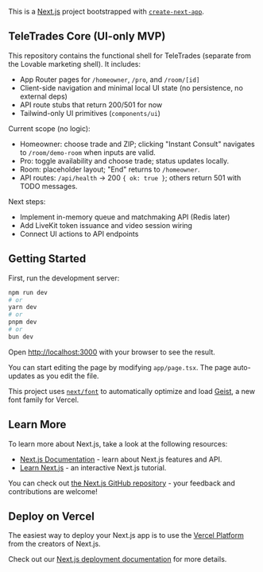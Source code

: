 This is a [Next.js](https://nextjs.org) project bootstrapped with [`create-next-app`](https://nextjs.org/docs/app/api-reference/cli/create-next-app).

## TeleTrades Core (UI-only MVP)

This repository contains the functional shell for TeleTrades (separate from the Lovable marketing shell). It includes:

- App Router pages for `/homeowner`, `/pro`, and `/room/[id]`
- Client-side navigation and minimal local UI state (no persistence, no external deps)
- API route stubs that return 200/501 for now
- Tailwind-only UI primitives (`components/ui`)

Current scope (no logic):

- Homeowner: choose trade and ZIP; clicking "Instant Consult" navigates to `/room/demo-room` when inputs are valid.
- Pro: toggle availability and choose trade; status updates locally.
- Room: placeholder layout; "End" returns to `/homeowner`.
- API routes: `/api/health` → 200 `{ ok: true }`; others return 501 with TODO messages.

Next steps:

- Implement in-memory queue and matchmaking API (Redis later)
- Add LiveKit token issuance and video session wiring
- Connect UI actions to API endpoints

## Getting Started

First, run the development server:

```bash
npm run dev
# or
yarn dev
# or
pnpm dev
# or
bun dev
```

Open [http://localhost:3000](http://localhost:3000) with your browser to see the result.

You can start editing the page by modifying `app/page.tsx`. The page auto-updates as you edit the file.

This project uses [`next/font`](https://nextjs.org/docs/app/building-your-application/optimizing/fonts) to automatically optimize and load [Geist](https://vercel.com/font), a new font family for Vercel.

## Learn More

To learn more about Next.js, take a look at the following resources:

- [Next.js Documentation](https://nextjs.org/docs) - learn about Next.js features and API.
- [Learn Next.js](https://nextjs.org/learn) - an interactive Next.js tutorial.

You can check out [the Next.js GitHub repository](https://github.com/vercel/next.js) - your feedback and contributions are welcome!

## Deploy on Vercel

The easiest way to deploy your Next.js app is to use the [Vercel Platform](https://vercel.com/new?utm_medium=default-template&filter=next.js&utm_source=create-next-app&utm_campaign=create-next-app-readme) from the creators of Next.js.

Check out our [Next.js deployment documentation](https://nextjs.org/docs/app/building-your-application/deploying) for more details.
